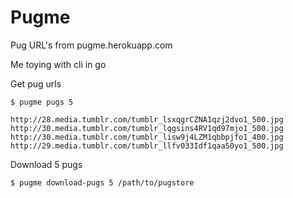 # Pugme
Pug URL's from pugme.herokuapp.com

Me toying with cli in go

Get pug urls

    $ pugme pugs 5

    http://28.media.tumblr.com/tumblr_lsxqgrCZNA1qzj2dvo1_500.jpg
    http://30.media.tumblr.com/tumblr_lqgsins4RV1qd97mjo1_500.jpg
    http://30.media.tumblr.com/tumblr_lisw9j4LZM1qbbpjfo1_400.jpg
    http://29.media.tumblr.com/tumblr_llfv033Idf1qaa50yo1_500.jpg


Download 5 pugs

    $ pugme download-pugs 5 /path/to/pugstore
